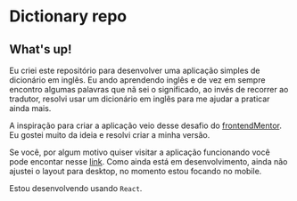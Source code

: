 # Dictionary repo

## What's up!

Eu criei este repositório para desenvolver uma aplicação simples de dicionário em inglês. Eu ando aprendendo inglês e de vez em sempre encontro algumas palavras que nã sei o significado, ao invés de recorrer ao tradutor, resolvi usar um dicionário em inglês para me ajudar a praticar ainda mais.

A inspiração para criar a aplicação veio desse desafio do [frontendMentor](https://www.frontendmentor.io/challenges/dictionary-web-app-h5wwnyuKFL). Eu gostei muito da ideia e resolvi criar a minha versão.

Se você, por algum motivo quiser visitar a aplicação funcionando você pode encontar nesse [link](https://dictionary-plum-seven.vercel.app/). Como ainda está em desenvolvimento, ainda não ajustei o layout para desktop, no momento estou focando no mobile.

Estou desenvolvendo usando `React`.